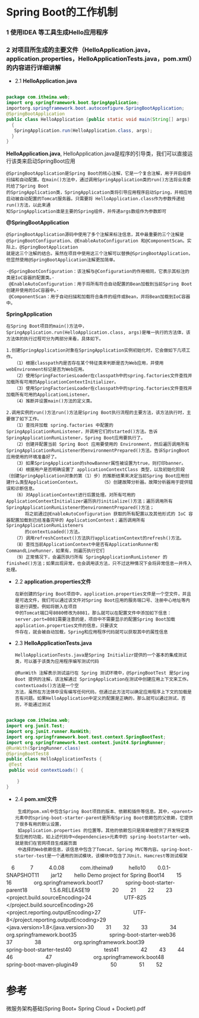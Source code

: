 # Spring Boot的工作机制

### 1 使用IDEA 等工具生成Hello应用程序
### 2 对项目所生成的主要文件（HelloApplication.java，application.properties，HelloApplicationTests.java，pom.xml）的内容进行详细讲解

* 2.1  **HelloApplication.java**

```java

package com.itheima.web;
import org.springframework.boot.SpringApplication;
importorg.springframework.boot.autoconfigure.SpringBootApplication;
@SpringBootApplication
public class HelloApplication {public static void main(String[] args) 
  { 
   SpringApplication.run(HelloApplication.class, args);
  }
}

```

**HelloApplication.java**, HelloApplication.java是程序的引导类，我们可以直接运行该类来启动SpringBoot应用

    @SpringBootApplication是Spring Boot的核心注解，它是一个复合注解，用于开启组件扫描和自动配置。在main()方法中，通过调用SpringApplication类的run()方法将业务委托给了Spring Boot
    的SpringApplication类，SpringApplication类将引导应用程序启动Spring，并相应地启动被自动配置的Tomcat服务器。只需要将 HelloApplication.class作为参数传递给run()方法，以此来通
    知SpringApplication谁是主要的Spring组件，并传递args数组作为参数即可

**@SpringBootApplication**

    @SpringBootApplication源码中使用了多个注解来标注信息，其中最重要的三个注解是@SpringBootConfiguration、@EnableAutoConfiguration 和@ComponentScan。实际上，@SpringBootApplication 
    就是这三个注解的结合。虽然在项目中使用这三个注解可以替换@SpringBootApplication，但显然使用@SpringBootApplication注解更加简单。
    
    ·@SpringBootConfiguration：该注解与@Configuration的作用相同，它表示其标注的类是IoC容器的配置类。·
     @EnableAutoConfiguration：用于将所有符合自动配置的Bean加载到当前Spring Boot创建并使用的IoC容器中。·
     @ComponentScan：用于自动扫描和加载符合条件的组件或Bean，并将Bean加载到IoC容器中。

**SpringApplication**

    在Spring Boot项目的main()方法中，SpringApplication.run(HelloApplication.class, args)是唯一执行的方法体，该方法体的执行过程可分为两部分来看，具体如下。
    
    1.创建SpringApplication对象在SpringApplication实例初始化时，它会做如下几项工作。
       （1）根据classpath内是否存在某个特征类来判断是否为Web应用，并使用webEnvironment标记是否为Web应用。
       （2）使用SpringFactoriesLoader在classpath中的spring.factories文件查找并加载所有可用的ApplicationContextInitializer。
       （3）使用SpringFactoriesLoader在classpath中的spring.factories文件查找并加载所有可用的ApplicationListener。
       （4）推断并设置main()方法的定义类。
    
    2.调用实例的run()方法run()方法是Spring Boot执行流程的主要方法，该方法执行时，主要做了如下工作。
       （1）查找并加载 spring.factories 中配置的 SpringApplicationRunListener，并调用它们的started()方法。告诉SpringApplicationRunListener，Spring Boot应用要执行了。
       （2）创建并配置当前 Spring Boot 应用要使用的 Environment，然后遍历调用所有SpringApplicationRunListener的environmentPrepared()方法。告诉SpringBoot应用使用的环境准备好了。
       （3）如果SpringApplication的showBanner属性被设置为true，则打印banner。
       （4）根据用户是否明确设置了 applicationContextClass 类型，以及初始化阶段（创建SpringApplication对象的第（1）步）的推断结果来决定当前Spring Boot应用创建什么类型ApplicationContext。        （5）创建故障分析器。故障分析器用于提供错误和诊断信息。
       （6）对ApplicationContext进行后置处理。对所有可用的ApplicationContextInitializer遍历执行initialize()方法；遍历调用所有SpringApplicationRunListener的environmentPrepared()方法；
           将之前通过@EnableAutoConfiguration 获取的所有配置以及其他形式的 IoC 容器配置加载到已经准备完毕的 ApplicationContext；遍历调用所有SpringApplicationRunListeners 
           的contextLoaded()方法。   
       （7）调用refreshContext()方法执行applicationContext的refresh()方法。
       （8）查找当前ApplicationContext中是否有ApplicationRunner和CommandLineRunner，如果有，则遍历执行它们
       （9）正常情况下，会遍历执行所有 SpringApplicationRunListener 的 finished()方法；如果出现异常，也会调用该方法，只不过这种情况下会将异常信息一并传入处理。



* 2.2 **application.properties文件**

      在新创建的Spring Boot项目中，application.properties文件是一个空文件，并且是可选文件，我们可以通过该文件对Spring Boot应用的服务端口号、注册中心地址等内容进行调整。例如将嵌入在项目
      中的Tomcat端口号8080修改为8081，那么就可以在配置文件中添加如下信息：server.port=8081需要注意的是，项目中不需要显示的配置Spring Boot加载application.properties文件的信息，只要该文
      件存在，就会被自动加载，Spring和应用程序代码就可以获取其中的属性信息
      
* 2.3  **HelloApplicationTests.java**     

      HelloApplicationTests.java是Spring Initializr提供的一个基本的集成测试类，可以基于该类为应用程序编写测试代码
      
      @RunWith 注解表示测试运行在 Spring 测试环境中，@SpringBootTest 是Spring Boot 提供的注解，该注解通过 SpringApplication在测试中创建应用上下文来工作。contextLoads()方法是一个空
      方法，虽然在方法体中没有编写任何代码，但通过此方法可以确定应用程序上下文的加载是否有问题。如果HelloApplication中定义的配置是正确的，那么就可以通过测试，否则，不能通过测试
      
```java

package com.itheima.web;
import org.junit.Test;
import org.junit.runner.RunWith;
import org.springframework.boot.test.context.SpringBootTest;
import org.springframework.test.context.junit4.SpringRunner;
@RunWith(SpringRunner.class)
@SpringBootTest8　
public class HelloApplicationTests {
 @Test
 public void contextLoads() {
　　 
    }
}

```

* 2.4 **pom.xml文件**

       生成的pom.xml中包含Spring Boot项目的版本、依赖和插件等信息。其中，<parent>元素中的spring-boot-starter-parent是所有Spring Boot依赖包的父依赖，它提供了很多有用的默认设置，
       如application.properties 的位置等。其他的依赖包只是简单地提供了开发特定类型应用的功能，如上述代码中<dependencies>元素中的 spring-bootstarter-web，就是我们在官网项目生成器页面
       中选择的Web依赖信息，该信息中包含了Tomcat、Spring MVC等内容。spring-boot-starter-test是一个通用的测试模块，该模块中包含了JUnit、Hamcrest等测试框架


<?xml version="1.0" encoding="UTF-8"?>
　<project xmlns="http://maven.apache.org/POM/4.0.0"
           xmlns:xsi="http://www.w3.org/2001/XMLSchema-instance"
          xsi:schemaLocation="http://maven.apache.org/POM/4.0.05　　　　　　　　　　　　　 http://maven.apache.org/xsd/maven-4.0.0.xsd">6　　　<!--项目基本信息 -->7　　　<modelVersion>4.0.0</modelVersion>8　　　<groupId>com.itheima</groupId>9　　　<artifactId>hello</artifactId>10　　 <version>0.0.1-SNAPSHOT</version>11　　 <packaging>jar</packaging>12　　 <name>hello</name> <description>Demo project for Spring Boot</description>14　　 <!--父依赖 -->15　　 <parent>16　　　　 <groupId>org.springframework.boot</groupId>17　　　　 <artifactId>spring-boot-starter-parent</artifactId>18　　　　 <version>1.5.6.RELEASE</version>19　　　　 <relativePath /> <!-- lookup parent from repository -->20　　 </parent>21　　 <!-- 编码和Java版本 -->22　　 <properties>23　　　　 <project.build.sourceEncoding>24　　　　　　 UTF-825　　　　 </project.build.sourceEncoding>26　　　　 <project.reporting.outputEncoding>27　　　　　　 UTF-8</project.reporting.outputEncoding>29　　　　 <java.version>1.8</java.version>30　　 </properties>31　　 <!--其他依赖 -->32　　 <dependencies>33　　　　 <dependency>34　　　　　　 <groupId>org.springframework.boot</groupId>35　　　　　　 <artifactId>spring-boot-starter-web</artifactId>36　　　　 </dependency>37　　　　 <dependency>38　　　　　　 <groupId>org.springframework.boot</groupId>39　　　　　　 <artifactId>spring-boot-starter-test</artifactId>40　　　　　　 <scope>test</scope>41　　　　 </dependency>42　　 </dependencies>43　　 <build>44　　　　 <plugins><!--Spring Boot包含的Maven插件，它可以将项目打包成一个可执行JAR -->46　　　　　　 <plugin>47　　　　　　　　<groupId>org.springframework.boot</groupId>48　　　　　　　　<artifactId>spring-boot-maven-plugin</artifactId>49　　　　　　 </plugin>50　　　　 </plugins>51　　 </build>52 </project>


# 参考

微服务架构基础(Spring Boot+ Spring Cloud + Docket).pdf
